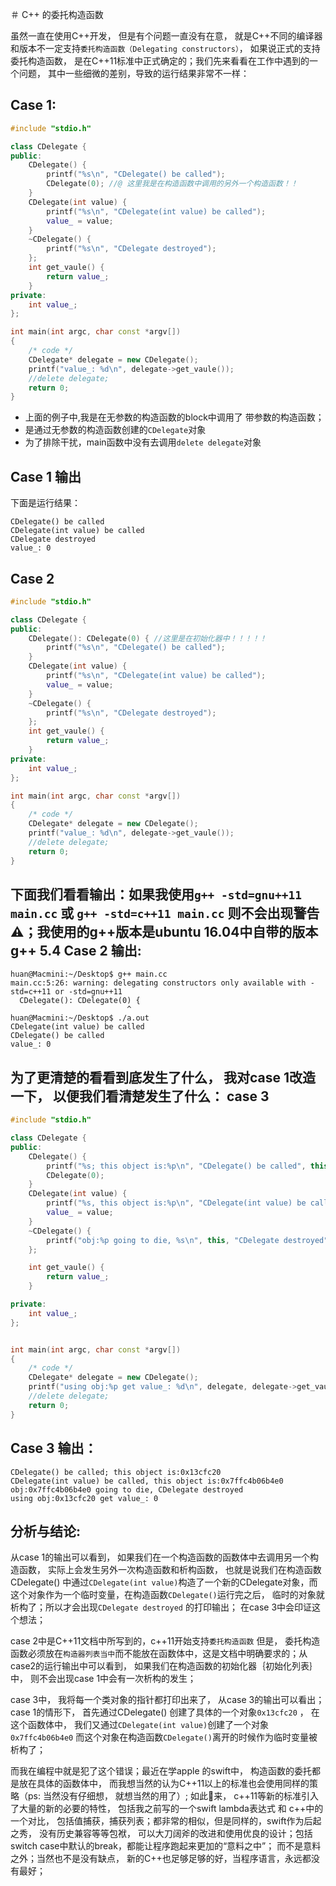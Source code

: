 ＃ C++ 的委托构造函数

虽然一直在使用C++开发， 但是有个问题一直没有在意， 就是C++不同的编译器和版本不一定支持`委托构造函数（Delegating constructors）`， 如果说正式的支持委托构造函数， 是在C++11标准中正式确定的；我们先来看看在工作中遇到的一个问题， 其中一些细微的差别，导致的运行结果非常不一样：

Case 1:
---

```c++
#include "stdio.h"

class CDelegate {
public:
	CDelegate() {
		printf("%s\n", "CDelegate() be called");
		CDelegate(0); //@ 这里我是在构造函数中调用的另外一个构造函数！！
	}
	CDelegate(int value) {
		printf("%s\n", "CDelegate(int value) be called");
		value_ = value;
	}
	~CDelegate() {
		printf("%s\n", "CDelegate destroyed");
	};
	int get_vaule() {
		return value_;
	}
private:
	int value_;
};

int main(int argc, char const *argv[])
{
	/* code */
	CDelegate* delegate = new CDelegate();
	printf("value_: %d\n", delegate->get_vaule());
	//delete delegate;
	return 0;
}
```

- 上面的例子中,我是在无参数的构造函数的block中调用了 带参数的构造函数；
- 是通过无参数的构造函数创建的`CDelegate`对象
- 为了排除干扰，main函数中没有去调用`delete delegate`对象

Case 1 输出
---

下面是运行结果：
```shell
CDelegate() be called
CDelegate(int value) be called
CDelegate destroyed
value_: 0
```

Case 2
---

```c++
#include "stdio.h"

class CDelegate {
public:
	CDelegate(): CDelegate(0) { //这里是在初始化器中！！！！！
		printf("%s\n", "CDelegate() be called");
	}
	CDelegate(int value) {
		printf("%s\n", "CDelegate(int value) be called");
		value_ = value;
	}
	~CDelegate() {
		printf("%s\n", "CDelegate destroyed");
	};
	int get_vaule() {
		return value_;
	}
private:
	int value_;
};

int main(int argc, char const *argv[])
{
	/* code */
	CDelegate* delegate = new CDelegate();
	printf("value_: %d\n", delegate->get_vaule());
	//delete delegate;
	return 0;
}
```
下面我们看看输出：如果我使用`g++ -std=gnu++11 main.cc` 或 `g++ -std=c++11 main.cc` 则不会出现警告⚠️；我使用的g++版本是ubuntu 16.04中自带的版本g++ 5.4
Case 2 输出:
---
```shell
huan@Macmini:~/Desktop$ g++ main.cc
main.cc:5:26: warning: delegating constructors only available with -std=c++11 or -std=gnu++11
  CDelegate(): CDelegate(0) {
                          ^
huan@Macmini:~/Desktop$ ./a.out 
CDelegate(int value) be called
CDelegate() be called
value_: 0
```

为了更清楚的看看到底发生了什么， 我对case 1改造一下， 以便我们看清楚发生了什么：
case 3
---

```c++
#include "stdio.h"

class CDelegate {
public:
	CDelegate() {
		printf("%s; this object is:%p\n", "CDelegate() be called", this);
		CDelegate(0);
	}
	CDelegate(int value) {
		printf("%s, this object is:%p\n", "CDelegate(int value) be called", this);
		value_ = value;
	}
	~CDelegate() {
		printf("obj:%p going to die, %s\n", this, "CDelegate destroyed");
	};

	int get_vaule() {
		return value_;
	}

private:
	int value_;
};


int main(int argc, char const *argv[])
{
	/* code */
	CDelegate* delegate = new CDelegate();
	printf("using obj:%p get value_: %d\n", delegate, delegate->get_vaule());
	//delete delegate;
	return 0;
}
```
Case 3 输出：
---

```shell
CDelegate() be called; this object is:0x13cfc20
CDelegate(int value) be called, this object is:0x7ffc4b06b4e0
obj:0x7ffc4b06b4e0 going to die, CDelegate destroyed
using obj:0x13cfc20 get value_: 0

```

分析与结论:
---
从case 1的输出可以看到， 如果我们在一个构造函数的函数体中去调用另一个构造函数， 实际上会发生另外一次构造函数和析构函数， 也就是说我们在构造函数CDelegate() 中通过`CDelegate(int value)`构造了一个新的CDelegate对象，而这个对象作为一个临时变量，在构造函数`CDelegate()`运行完之后， 临时的对象就析构了；所以才会出现`CDelegate destroyed` 的打印输出； 在case 3中会印证这个想法；

case 2中是C++11文档中所写到的，c++11开始支持`委托构造函数` 但是， 委托构造函数必须放在`构造器列表当中`而不能放在函数体中，这是文档中明确要求的；从case2的运行输出中可以看到， 如果我们在构造函数的初始化器｛初始化列表｝中， 则不会出现case 1中会有一次析构的发生；

case 3中， 我将每一个类对象的指针都打印出来了， 从case 3的输出可以看出； case 1的情形下， 首先通过CDelegate() 创建了具体的一个对象`0x13cfc20` ， 在这个函数体中， 我们又通过`CDelegate(int value)`创建了一个对象`0x7ffc4b06b4e0` 而这个对象在构造函数`CDelegate()`离开的时候作为临时变量被析构了；


而我在编程中就是犯了这个错误；最近在学apple 的swift中， 构造函数的委托都是放在具体的函数体中， 而我想当然的认为C++11以上的标准也会使用同样的策略（ps: 当然没有仔细想， 就想当然的用了）; 如此👀来， c++11等新的标准引入了大量的新的必要的特性， 包括我之前写的一个swift lambda表达式 和 c++中的一个对比， 包括值捕获，捕获列表；都非常的相似，但是同样的，swift作为后起之秀， 没有历史兼容等等包袱， 可以大刀阔斧的改进和使用优良的设计；包括switch case中默认的break，都能让程序跑起来更加的“意料之中”； 而不是意料之外；当然也不是没有缺点， 新的C++也足够足够的好，当程序语言，永远都没有最好；